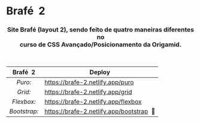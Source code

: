 # Brafé  2

<div align="center">
 
### Site **Brafé (layout 2)**, sendo feito de quatro maneiras diferentes no <br> curso de CSS Avançado/Posicionamento da Origamid. 
<br>
 
|**Brafé  2**|**Deploy**|
|:---:|---|
|*Puro:*|https://brafe-2.netlify.app/puro|
|*Grid:*|https://brafe-2.netlify.app/grid|
|*Flexbox:*|https://brafe-2.netlify.app/flexbox|
|*Bootstrap:*|https://brafe-2.netlify.app/bootstrap  :construction:|
 
</div>